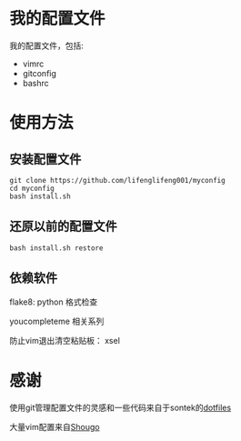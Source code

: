我的配置文件
========

我的配置文件，包括:

* vimrc
* gitconfig
* bashrc

使用方法
========

安装配置文件
-----------
    git clone https://github.com/lifenglifeng001/myconfig
    cd myconfig
    bash install.sh

还原以前的配置文件
------------------

    bash install.sh restore

依赖软件
----------------

flake8: python 格式检查

youcompleteme 相关系列

防止vim退出清空粘贴板： xsel

感谢
=====

使用git管理配置文件的灵感和一些代码来自于sontek的[dotfiles](https://github.com/sontek/dotfiles)

大量vim配置来自[Shougo](https://github.com/Shougo)



